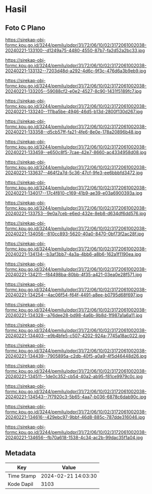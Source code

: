 # Hasil

## Foto C Plano

https://sirekap-obj-formc.kpu.go.id/3244/pemilu/pdpr/31/72/06/10/02/3172061002038-20240221-133100--d1249a75-4480-4550-87b7-fa2d52a2bc33.jpg

https://sirekap-obj-formc.kpu.go.id/3244/pemilu/pdpr/31/72/06/10/02/3172061002038-20240221-133132--7203d48d-a292-4d6c-9f3c-476d6a3b9eb9.jpg

https://sirekap-obj-formc.kpu.go.id/3244/pemilu/pdpr/31/72/06/10/02/3172061002038-20240221-133205--59088cf2-e0e2-4527-8c90-1431f5189fc7.jpg

https://sirekap-obj-formc.kpu.go.id/3244/pemilu/pdpr/31/72/06/10/02/3172061002038-20240221-133240--111ba5be-4946-46d5-b13d-2800f130d267.jpg

https://sirekap-obj-formc.kpu.go.id/3244/pemilu/pdpr/31/72/06/10/02/3172061002038-20240221-133358--d5cb57ff-fa21-4fe6-8e0e-178a20896b48.jpg

https://sirekap-obj-formc.kpu.go.id/3244/pemilu/pdpr/31/72/06/10/02/3172061002038-20240221-133459--e650c8f5-7cae-42e7-8660-ac4334958d08.jpg

https://sirekap-obj-formc.kpu.go.id/3244/pemilu/pdpr/31/72/06/10/02/3172061002038-20240221-133637--464f2a7d-5c36-47cf-9fe3-ee6bbbfd3472.jpg

https://sirekap-obj-formc.kpu.go.id/3244/pemilu/pdpr/31/72/06/10/02/3172061002038-20240221-134017--17c4f810-c169-41b9-ae39-e03a6900393a.jpg

https://sirekap-obj-formc.kpu.go.id/3244/pemilu/pdpr/31/72/06/10/02/3172061002038-20240221-133753--9e0a7ceb-e6ed-432e-8eb8-d634df6dd576.jpg

https://sirekap-obj-formc.kpu.go.id/3244/pemilu/pdpr/31/72/06/10/02/3172061002038-20240221-134056--810cc893-5620-40a0-8470-0bf73f2ac28f.jpg

https://sirekap-obj-formc.kpu.go.id/3244/pemilu/pdpr/31/72/06/10/02/3172061002038-20240221-134134--b3af3bb7-4a3a-4bb6-a8b6-162a1f1190ea.jpg

https://sirekap-obj-formc.kpu.go.id/3244/pemilu/pdpr/31/72/06/10/02/3172061002038-20240221-134211--f84498ba-80bb-4f35-a421-03ea0e28f571.jpg

https://sirekap-obj-formc.kpu.go.id/3244/pemilu/pdpr/31/72/06/10/02/3172061002038-20240221-134254--4ac06f54-f64f-4491-a8ee-b0795d68f697.jpg

https://sirekap-obj-formc.kpu.go.id/3244/pemilu/pdpr/31/72/06/10/02/3172061002038-20240221-134328--a76dee28-bd98-4a6b-9b8d-1f987a1a6a11.jpg

https://sirekap-obj-formc.kpu.go.id/3244/pemilu/pdpr/31/72/06/10/02/3172061002038-20240221-134403--e9b4bfe5-c507-4202-924a-7745a18ac022.jpg

https://sirekap-obj-formc.kpu.go.id/3244/pemilu/pdpr/31/72/06/10/02/3172061002038-20240221-134439--7905895a-c2db-40f5-a0a9-4f5d46448d26.jpg

https://sirekap-obj-formc.kpu.go.id/3244/pemilu/pdpr/31/72/06/10/02/3172061002038-20240221-134511--1de0c352-cb54-40a2-ab95-f81ce9979c0c.jpg

https://sirekap-obj-formc.kpu.go.id/3244/pemilu/pdpr/31/72/06/10/02/3172061002038-20240221-134543--7f7920c3-5b65-4aa7-b036-6878c6dab90c.jpg

https://sirekap-obj-formc.kpu.go.id/3244/pemilu/pdpr/31/72/06/10/02/3172061002038-20240221-134616--429ebc97-9bbf-46d8-885c-787dde316046.jpg

https://sirekap-obj-formc.kpu.go.id/3244/pemilu/pdpr/31/72/06/10/02/3172061002038-20240221-134656--fb70a618-1538-4c34-ac2b-99dac35f1a04.jpg


## Metadata

| Key        | Value               |
| ---------- | ------------------- |
| Time Stamp | 2024-02-21 14:03:30 |
| Kode Dapil | 3103                |



